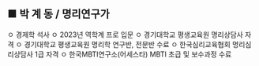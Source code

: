 <br /><br />

## ■ 박 계 동 / 명리연구가

ㅇ 경제학 석사
ㅇ 2023년 역학계 프로 입문
ㅇ 경기대학교 평생교육원 명리상담사 자격
ㅇ 경기대학교 평생교육원 명리학 연구반, 전문반 수료
ㅇ 한국심리교육협회 명리심리상담사 1급 자격
ㅇ 한국MBTI연구소(어세스타) MBTI 초급 및 보수과정 수료

<br /><br />


<br><br>
